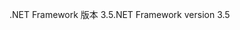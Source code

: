 <span data-ttu-id="3283e-101">.NET Framework 版本 3.5</span><span class="sxs-lookup"><span data-stu-id="3283e-101">.NET Framework version 3.5</span></span>